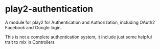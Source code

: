 play2-authentication
====================

A module for play2 for Authentication and Authorization,
including OAuth2 Facebook and Google login.

This is not a complete authentication system,
it include just some helpful trait to mix in Controllers


